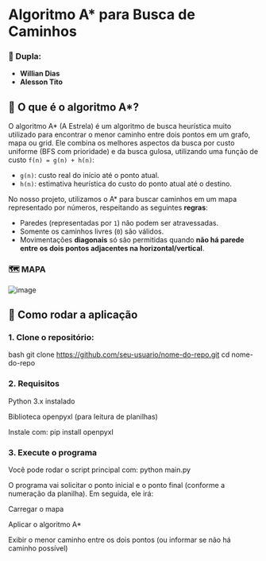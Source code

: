 # Algoritmo A* para Busca de Caminhos

### 👥 Dupla:
- **Willian Dias**
- **Alesson Tito**

## 🧠 O que é o algoritmo A*?

O algoritmo A* (A Estrela) é um algoritmo de busca heurística muito utilizado para encontrar o menor caminho entre dois pontos em um grafo, mapa ou grid. Ele combina os melhores aspectos da busca por custo uniforme (BFS com prioridade) e da busca gulosa, utilizando uma função de custo `f(n) = g(n) + h(n)`:

- `g(n)`: custo real do início até o ponto atual.
- `h(n)`: estimativa heurística do custo do ponto atual até o destino.

No nosso projeto, utilizamos o A* para buscar caminhos em um mapa representado por números, respeitando as seguintes **regras**:

- Paredes (representadas por `1`) não podem ser atravessadas.
- Somente os caminhos livres (`0`) são válidos.
- Movimentações **diagonais** só são permitidas quando **não há parede entre os dois pontos adjacentes na horizontal/vertical**.

### 🗺️ MAPA
![image](https://github.com/user-attachments/assets/f20640b5-ddd7-4176-9208-d6598de24195)

## 📄 Como rodar a aplicação

### 1. Clone o repositório:

bash
git clone https://github.com/seu-usuario/nome-do-repo.git
cd nome-do-repo

### 2. Requisitos
Python 3.x instalado

Biblioteca openpyxl (para leitura de planilhas)

Instale com:
pip install openpyxl

### 3. Execute o programa
Você pode rodar o script principal com:
python main.py

O programa vai solicitar o ponto inicial e o ponto final (conforme a numeração da planilha). Em seguida, ele irá:

Carregar o mapa

Aplicar o algoritmo A*

Exibir o menor caminho entre os dois pontos (ou informar se não há caminho possível)